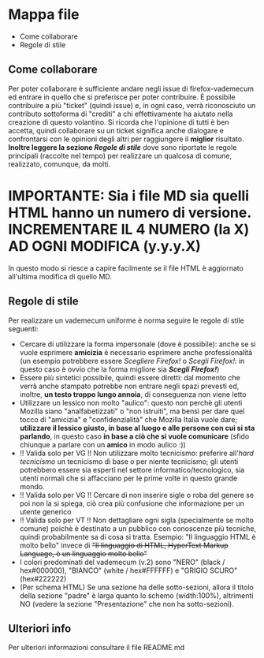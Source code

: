 # Mappa file
- Come collaborare
- Regole di stile

## Come collaborare
Per poter collaborare è sufficiente andare negli issue di firefox-vademecum ed entrare in quello che si preferisce per poter contribuire. È possibile contribuire a più "ticket" (quindi issue) e, in ogni caso, verrà riconosciuto un contributo sottoforma di "crediti" a chi effettivamente ha aiutato nella creazione di questo volantino.
Si ricorda che l'opinione di tutti è ben accetta, quindi collaborare su un ticket significa anche dialogare e confrontarsi con le opinioni degli altri per raggiungere il **miglior** risultato.
**Inoltre leggere la sezione _Regole di stile_** dove sono riportate le regole principali (raccolte nel tempo) per realizzare un qualcosa di comune, realizzato, comunque, da molti.
# IMPORTANTE: Sia i file MD sia quelli HTML hanno un numero di versione. INCREMENTARE IL 4 NUMERO (la X) AD OGNI MODIFICA (y.y.y.X)
In questo modo si riesce a capire facilmente se il file HTML è aggiornato all'ultima modifica di quello MD.

## Regole di stile
Per realizzare un vademecum uniforme è norma seguire le regole di stile seguenti:
- Cercare di utilizzare la forma impersonale (dove è possibile): anche se si vuole esprimere **amicizia** è necessario esprimere anche professionalità (un esempio potrebbere essere _Scegliere Firefox!_ o _Scegli Firefox!_: in questo caso è ovvio che la forma migliore sia _**Scegli Firefox!**_)
- Essere più sintetici possibile, quindi essere diretti: dal momento che verrà anche stampato potrebbe non entrare negli spazi prevesti ed, inoltre, **un testo troppo lungo annoia**, di conseguenza non viene letto
- Utilizzare un lessico non molto "aulico": questo non perchè gli utenti Mozilla siano "analfabetizzati" o "non istruiti", ma bensì per dare quel tocco di "amicizia" e "confidenzialità" che Mozilla Italia vuole dare; **utilizzare il lessico giusto, in base al luogo e alle persone con cui si sta parlando**, in questo caso **in base a ciò che si vuole comunicare** (sfido chiunque a parlare con un **amico** in modo aulico :))
- !! Valida solo per VG !! Non utilizzare molto tecnicismo: preferire all'_hard tecnicismo_ un tecnicismo di base o per niente tecnicismo; gli utenti potrebbero essere sia esperti nel settore informatico/tecnologico, sia utenti normali che si affacciano per le prime volte in questo grande mondo.
- !! Valida solo per VG !! Cercare di non inserire sigle o roba del genere se poi non la si spiega, ciò crea più confusione che informazione per un utente generico
- !! Valida solo per VT !! Non dettagliare ogni sigla (specialmente se molto comune) poichè è destinato a un pubblico con conoscenze più tecniche, quindi probabilmente sa di cosa si tratta. Esempio: "Il linguaggio HTML è molto bello" invece di <s>"Il linguaggio di HTML, HyperText Markup Language, è un linguaggio molto bello"</s>
- I colori predominati del vademecum (v.2) sono "NERO" (black / hex#000000), "BIANCO" (white / hex#FFFFFF) e "GRIGIO SCURO" (hex#222222)
- (Per schema HTML) Se una sezione ha delle sotto-sezioni, allora il titolo della sezione "padre" è larga quanto lo schemo (width:100%), altrimenti NO (vedere la sezione "Presentazione" che non ha sotto-sezioni).

## Ulteriori info
Per ulteriori informazioni consultare il file README.md
